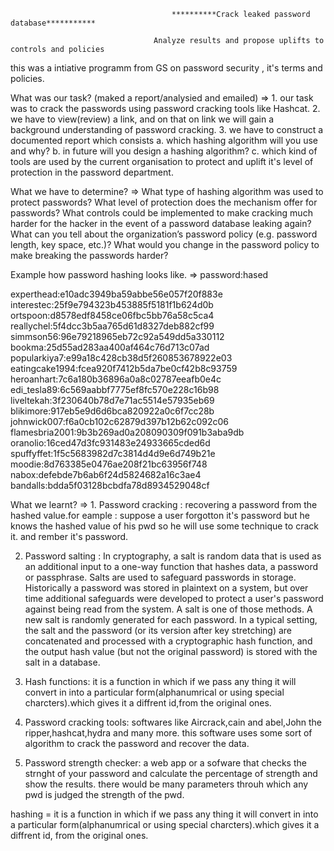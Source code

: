                                         **********Crack leaked password database***********
                        
                                    Analyze results and propose uplifts to controls and policies

this was a intiative programm from GS on password security , it's terms
and policies.

What was our task? (maked a report/analysied and emailed) =\> 1. our
task was to crack the passwords using password cracking tools like
Hashcat. 2. we have to view(review) a link, and on that on link we will
gain a background understanding of password cracking. 3. we have to
construct a documented report which consists a. which hashing algorithm
will you use and why? b. in future will you design a hashing algorithm?
c. which kind of tools are used by the current organisation to protect
and uplift it's level of protection in the password department.

What we have to determine? =\> What type of hashing algorithm was used
to protect passwords? What level of protection does the mechanism offer
for passwords? What controls could be implemented to make cracking much
harder for the hacker in the event of a password database leaking again?
What can you tell about the organization’s password policy (e.g.
password length, key space, etc.)? What would you change in the password
policy to make breaking the passwords harder?

Example how password hashing looks like. =\> password:hased

experthead:e10adc3949ba59abbe56e057f20f883e
interestec:25f9e794323b453885f5181f1b624d0b
ortspoon:d8578edf8458ce06fbc5bb76a58c5ca4
reallychel:5f4dcc3b5aa765d61d8327deb882cf99
simmson56:96e79218965eb72c92a549dd5a330112
bookma:25d55ad283aa400af464c76d713c07ad
popularkiya7:e99a18c428cb38d5f260853678922e03
eatingcake1994:fcea920f7412b5da7be0cf42b8c93759
heroanhart:7c6a180b36896a0a8c02787eeafb0e4c
edi\_tesla89:6c569aabbf7775ef8fc570e228c16b98
liveltekah:3f230640b78d7e71ac5514e57935eb69
blikimore:917eb5e9d6d6bca820922a0c6f7cc28b
johnwick007:f6a0cb102c62879d397b12b62c092c06
flamesbria2001:9b3b269ad0a208090309f091b3aba9db
oranolio:16ced47d3fc931483e24933665cded6d
spuffyffet:1f5c5683982d7c3814d4d9e6d749b21e
moodie:8d763385e0476ae208f21bc63956f748
nabox:defebde7b6ab6f24d5824682a16c3ae4
bandalls:bdda5f03128bcbdfa78d8934529048cf

What we learnt? =\> 1. Password cracking : recovering a password from
the hashed value.for eample : suppose a user forgotton it's password but
he knows the hashed value of his pwd so he will use some technique to
crack it. and rember it's password.

2.  Password salting : In cryptography, a salt is random data that is
    used as an additional input to a one-way function that hashes data,
    a password or passphrase. Salts are used to safeguard passwords in
    storage. Historically a password was stored in plaintext on a
    system, but over time additional safeguards were developed to
    protect a user's password against being read from the system. A salt
    is one of those methods. A new salt is randomly generated for each
    password. In a typical setting, the salt and the password (or its
    version after key stretching) are concatenated and processed with a
    cryptographic hash function, and the output hash value (but not the
    original password) is stored with the salt in a database.

3.  Hash functions: it is a function in which if we pass any thing it
    will convert in into a particular form(alphanumrical or using
    special charcters).which gives it a diffrent id,from the original
    ones.

4.  Password cracking tools: softwares like Aircrack,cain and abel,John
    the ripper,hashcat,hydra and many more. this software uses some sort
    of algorithm to crack the password and recover the data.
5.  Password strength checker: a web app or a sofware that checks the
    strnght of your password and calculate the percentage of strength
    and show the results. there would be many parameters throuh which
    any pwd is judged the strength of the pwd.

hashing = it is a function in which if we pass any thing it will convert
in into a particular form(alphanumrical or using special
charcters).which gives it a diffrent id, from the original ones.
